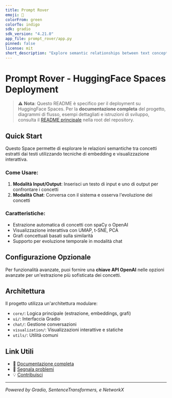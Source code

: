 ```yaml
---
title: Prompt Rover
emoji: 🚀
colorFrom: green
colorTo: indigo
sdk: gradio
sdk_version: "4.21.0"
app_file: prompt_rover/app.py
pinned: false
license: mit
short_description: "Explore semantic relationships between text concepts"
---
```


# Prompt Rover - HuggingFace Spaces Deployment

> ⚠️ **Nota**: Questo README è specifico per il deployment su HuggingFace Spaces. 
> Per la **documentazione completa** del progetto, diagrammi di flusso, esempi dettagliati e istruzioni di sviluppo, consulta il [README principale](../README.md) nella root del repository.

## Quick Start

Questo Space permette di esplorare le relazioni semantiche tra concetti estratti dai testi utilizzando tecniche di embedding e visualizzazione interattiva.

### Come Usare:

1. **Modalità Input/Output**: Inserisci un testo di input e uno di output per confrontare i concetti
2. **Modalità Chat**: Conversa con il sistema e osserva l'evoluzione dei concetti

### Caratteristiche:
- Estrazione automatica di concetti con spaCy o OpenAI
- Visualizzazione interattiva con UMAP, t-SNE, PCA
- Grafi concettuali basati sulla similarità
- Supporto per evoluzione temporale in modalità chat

## Configurazione Opzionale

Per funzionalità avanzate, puoi fornire una **chiave API OpenAI** nelle opzioni avanzate per un'estrazione più sofisticata dei concetti.

## Architettura

Il progetto utilizza un'architettura modulare:
- `core/`: Logica principale (estrazione, embeddings, grafi)
- `ui/`: Interfaccia Gradio
- `chat/`: Gestione conversazioni
- `visualization/`: Visualizzazioni interattive e statiche
- `utils/`: Utilità comuni

## Link Utili

- 📖 [Documentazione completa](../README.md)
- 🐛 [Segnala problemi](https://github.com/your-username/prompt-rover/issues)
- 💡 [Contribuisci](https://github.com/your-username/prompt-rover/pulls)

---
*Powered by Gradio, SentenceTransformers, e NetworkX*

<!-- Deployment trigger: force new workflow run --> 